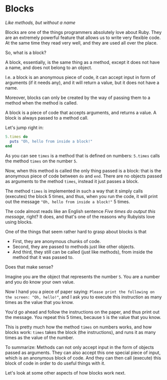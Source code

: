 # Blocks

*Like methods, but without a name*

Blocks are one of the things programmers absolutely love about Ruby. They are
an extremely powerful feature that allows us to write very flexible code. At
the same time they read very well, and they are used all over the place.

So, what is a block?

A block, essentially, is the same thing as a method, except it does not have a
name, and does not belong to an object.

I.e. a block is an anonymous piece of code, it can accept input in form of
arguments (if it needs any), and it will return a value, but it does not have a
name.

Moreover, blocks can only be created by the way of passing them to a method
when the method is called.

<p class="hint">
A block is a piece of code that accepts arguments, and returns a value. A block
is always passed to a method call.
</p>

Let's jump right in:

```ruby
5.times do
  puts "Oh, hello from inside a block!"
end
```

As you can see `times` is a method that is defined on numbers: `5.times` calls
the method `times` on the number `5`.

Now, when this method is called the only thing passed is a block: that is the
anonymous piece of code between `do` and `end`. There are no objects passed as
arguments to the method `times`, instead it just passes a block.

The method `times` is implemented in such a way that it simply calls (executes)
the block 5 times, and thus, when you run the code, it will print out the
message `"Oh, hello from inside a block!"` 5 times.

The code almost reads like an English sentence *Five times do output this
message*, right? It does, and that's one of the reasons why Rubyists love
using blocks.

One of the things that seem rather hard to grasp about blocks is that

* First, they are anonymous chunks of code.
* Second, they are passed to methods just like other objects.
* And third, they still can be called (just like methods), from inside the
  method that it was passed to.

Does that make sense?

Imagine you are the object that represents the number `5`. You are a number and
you do know your own value.

Now I hand you a piece of paper saying: `Please print the following on the
screen: "Oh, hello!"`, and I ask you to execute this instruction as many times
as the value that you know.

You'd go ahead and follow the instructions on the paper, and thus print out the
message. You repeat this 5 times, because `5` is the value that you know.

This is pretty much how the method `times` on numbers works, and how blocks
work: `times` takes the block (the instructions), and runs it as many times
as the value of the number.

To summarize: Methods can not only accept input in the form of objects passed
as arguments.  They can also accept this one special piece of input, which is
an anonymous block of code. And they can then call (execute) this block of code
in order to do useful things with it.

Let's look at some other aspects of how blocks work next.
